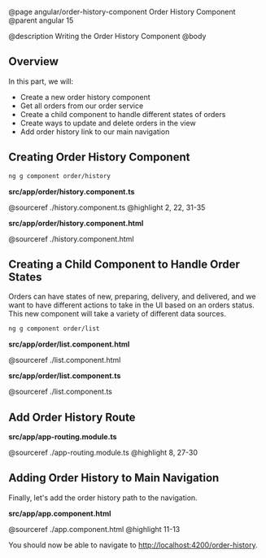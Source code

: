 @page angular/order-history-component Order History Component
@parent angular 15

@description Writing the Order History Component
@body

## Overview

In this part, we will:

- Create a new order history component
- Get all orders from our order service
- Create a child component to handle different states of orders
- Create ways to update and delete orders in the view
- Add order history link to our main navigation

## Creating Order History Component

```bash
ng g component order/history
```

__src/app/order/history.component.ts__

@sourceref ./history.component.ts
@highlight 2, 22, 31-35

__src/app/order/history.component.html__

@sourceref ./history.component.html

## Creating a Child Component to Handle Order States

Orders can have states of new, preparing, delivery, and delivered, and we want to have different actions to take in the UI based on an orders status. This new component will take a variety of different data sources. 

```bash
ng g component order/list
```

__src/app/order/list.component.html__

@sourceref ./list.component.html

__src/app/order/list.component.ts__

@sourceref ./list.component.ts

## Add Order History Route

__src/app/app-routing.module.ts__

@sourceref ./app-routing.module.ts
@highlight 8, 27-30

## Adding Order History to Main Navigation

Finally, let's add the order history path to the navigation. 

__src/app/app.component.html__

@sourceref ./app.component.html
@highlight 11-13

You should now be able to navigate to <a href="http://localhost:4200/order-history" target="_blank">http://localhost:4200/order-history</a>. 
